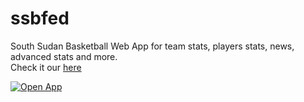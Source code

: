 # ssbfed

South Sudan Basketball Web App for team stats, players stats, news, advanced stats and more.  
Check it our [here](https://ssd-basketball-stats.streamlit.app/)

[![Open App](https://static.streamlit.io/badges/streamlit_badge_black_white.svg)](https://ssd-basketball-stats.streamlit.app)
